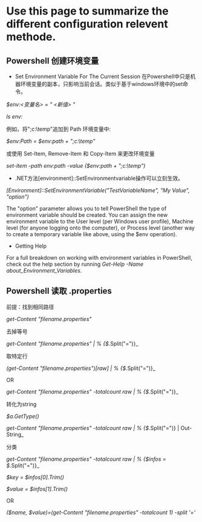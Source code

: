 # Use this page to summarize the different configuration relevent methode.
## Powershell 创建环境变量 

* Set Environment Variable For The Current Session 在Powershell中只是机器环境变量的副本，只影响当前会话。类似于基于windows环境中的set命令。

_$env:<变量名> = " <新值> "_

_ls env:_

例如，将";c:\temp"追加到 Path 环境变量中:

_$env:Path = $env:path + ";c:\temp"_

或使用 Set-Item, Remove-Item 和 Copy-Item 来更改环境变量

_set-item -path env:path -value ($env:path + ";c:\temp")_

* .NET方法[environment]::SetEnvironmentvariable操作可以立刻生效。

_[Environment]::SetEnvironmentVariable("TestVariableName", "My Value", "option")_
  
The "option" parameter allows you to tell PowerShell the type of environment variable should be created. You can assign the new environment variable to the User level (per Windows user profile), Machine level (for anyone logging onto the computer), or Process level (another way to create a temporary variable like above, using the $env operation).

* Getting Help

For a full breakdown on working with environment variables in PowerShell, check out the help section by running _Get-Help -Name about_Environment_Variables_.

## Powershell 读取 .properties 

前提：找到相同路径

_get-Content "filename.properties"_

去掉等号

_get-Content "filename.properties" | % {$_.Split("=")}_

取特定行

_(get-Content "filename.properties")[raw] | % {$_.Split("=")}_

OR

_get-Content "filename.properties" -totalcount raw | % {$_.Split("=")}_

转化为string

_$a.GetType()_

_get-Content "filename.properties" -totalcount raw | % {$_.Split("=")} | Out-String_ 

分类

_get-Content "filename.properties" -totalcount raw | % {$infos = $_.Split("=")}_

_$key = $infos[0].Trim()_

_$value = $infos[1].Trim()_

OR

_($name, $value)=(get-Content "filename.properties" -totalcount 1) -split '='_
